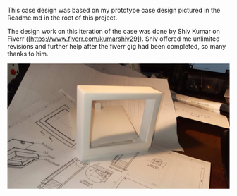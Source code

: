 This case design was based on my prototype case design pictured in the Readme.md in the root of this project.

The design work on this iteration of the case was done by Shiv Kumar on Fiverr ([https://www.fiverr.com/kumarshiv29]). Shiv offered me unlimited revisions and further help after the fiverr gig had been completed, so many thanks to him.

![Preview1](./case2.jpg)
